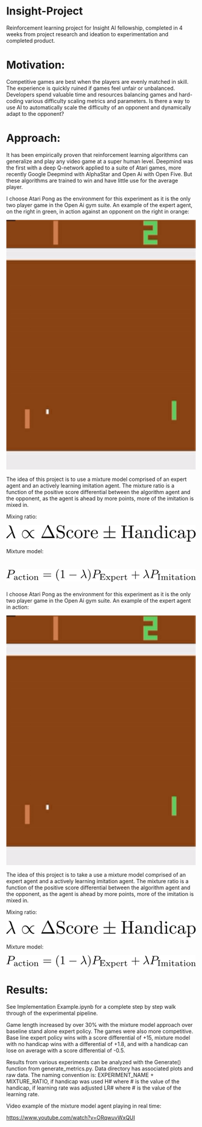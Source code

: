 # Insight-Project
Reinforcement learning project for Insight AI fellowship, completed in 4 weeks from project research and ideation to experimentation and completed product.

# Motivation:

Competitive games are best when the players are evenly matched in skill. The experience is quickly ruined if games feel unfair or unbalanced. Developers spend valuable time and resources balancing games and hard-coding various difficulty scaling metrics and parameters. Is there a way to use AI to automatically scale the difficulty of an opponent and dynamically adapt to the opponent?

# Approach:

It has been empirically proven that reinforcement learning algorithms can generalize and play any video game at a super human level. Deepmind was the first with a deep Q-network applied to a suite of Atari games, more recently Google Deepmind with AlphaStar and Open Ai with Open Five. But these algorithms are trained to win and have little use for the average player.

I choose Atari Pong as the environment for this experiment as it is the only two player game in the Open Ai gym suite. An example of the expert agent, on the right in green, in action against an opponent on the right in orange:

![Expert Pong Agent](https://github.com/ultysim/Insight-Project/blob/master/media/ExpertInAction.gif)

The idea of this project is to use a mixture model comprised of an expert agent and an actively learning imitation agent. The mixture ratio is a function of the positive score differential between the algorithm agent and the opponent, as the agent is ahead by more points, more of the imitation is mixed in. 

Mixing ratio:

![Mixing Ratio:](https://github.com/ultysim/Insight-Project/blob/master/media/mixtureparam.png)

Mixture model:

![Mixture Model](https://github.com/ultysim/Insight-Project/blob/master/media/mixturemodel.png)
=======
I choose Atari Pong as the environment for this experiment as it is the only two player game in the Open Ai gym suite. An example of the expert agent in action:

![Expert Pong Agent](https://github.com/ultysim/Insight-Project/blob/master/ExpertInAction.gif)

The idea of this project is to take a use a mixture model comprised of an expert agent and a actively learning imitation agent. The mixture ratio is a function of the positive score differential between the algorithm agent and the opponent, as the agent is ahead by more points, more of the imitation is mixed in. 

Mixing ratio:

![Mixing Ratio:](https://github.com/ultysim/Insight-Project/blob/master/mixtureparam.png)

Mixture model:

![Mixture Model](https://github.com/ultysim/Insight-Project/blob/master/mixturemodel.png)


# Results:

See Implementation Example.ipynb for a complete step by step walk through of the experimental pipeline.

Game length increased by over 30% with the mixture model approach over baseline stand alone expert policy. The games were also more competitive. Base line expert policy wins with a score differential of +15, mixture model with no handicap wins with a differential of +1.8, and with a handicap can lose on average with a score differential of -0.5.

Results from various experiments can be analyzed with the Generate() function from generate_metrics.py. Data directory has associated plots and raw data. The naming convention is: EXPERIMENT_NAME + MIXTURE_RATIO, if handicap was used H# where # is the value of the handicap, if learning rate was adjusted LR# where # is the value of the learning rate.

Video example of the mixture model agent playing in real time:

https://www.youtube.com/watch?v=ORqwuvWxQUI
